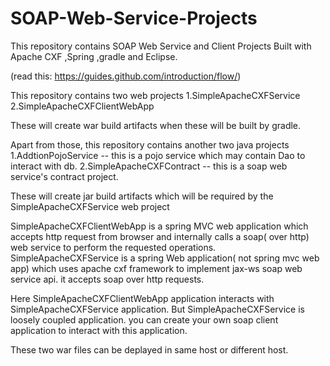 # SOAP-Web-Service-Projects
This repository contains SOAP Web Service and Client Projects Built with Apache CXF ,Spring ,gradle and Eclipse.

(read this: https://guides.github.com/introduction/flow/)

This repository contains two web projects
1.SimpleApacheCXFService
2.SimpleApacheCXFClientWebApp

These will create war build artifacts when these will be built by gradle.

Apart from those, this repository contains another two java projects
1.AddtionPojoService -- this is a pojo service which may contain Dao to interact with db.
2.SimpleApacheCXFContract -- this is a soap web service's contract project.

These will create jar build artifacts which will be required by the SimpleApacheCXFService web project

SimpleApacheCXFClientWebApp is a spring MVC web application which accepts http request from browser and internally calls a soap( over http) web service to perform the requested operations.
SimpleApacheCXFService is a spring Web application( not spring mvc web app) which uses apache cxf framework to implement jax-ws soap web service api. it accepts soap over http requests.

Here SimpleApacheCXFClientWebApp application interacts with SimpleApacheCXFService application. But SimpleApacheCXFService is loosely coupled application. you can create your own soap client application to interact with this application.


These two war files can be deplayed in same host or different host.
